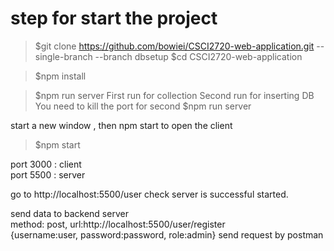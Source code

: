 # step for start the project


> $git clone https://github.com/bowiei/CSCI2720-web-application.git --single-branch --branch dbsetup
> $cd CSCI2720-web-application

> $npm install

> $npm run server
First run for collection 
Second run for inserting DB
You need to kill the port for second $npm run server

start a new window , then npm start to open the client </br>
> $npm start </br>

port 3000 : client </br>
port 5500 : server </br>

go to http://localhost:5500/user check server is successful started. </br>

send data to backend server </br>
method: post, url:http://localhost:5500/user/register </br>
{username:user, password:password, role:admin} send request by postman </br>
